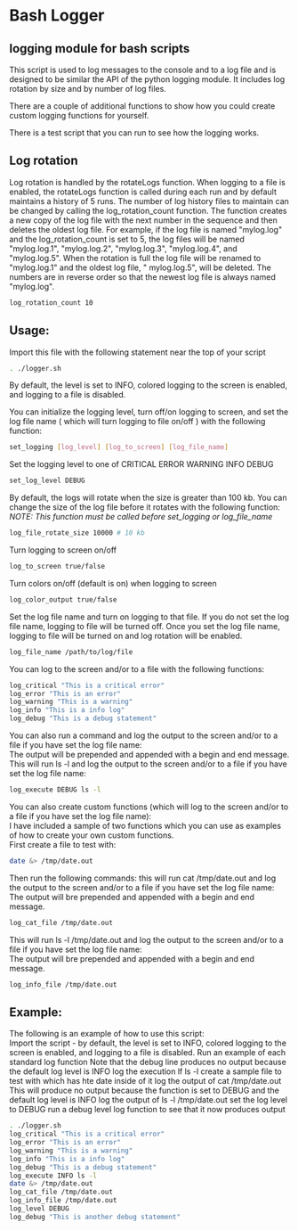 # Bash Logger

## logging module for bash scripts

This script is used to log messages to the console and to a log file and is designed to be similar the API of the python
logging module.  It includes log rotation by size and by number of log files.

There are a couple of additional functions to show how you could create custom logging functions for yourself.

There is a test script that you can run to see how the logging works.

## Log rotation

Log rotation is handled by the rotateLogs function. When logging to a file is enabled, the rotateLogs
function is called during each run and by default maintains a history of 5 runs. The number of log history files to
maintain
can be changed by calling the log_rotation_count function. The function creates a new copy of the log file with the next
number in the sequence and then deletes the oldest log file. For example, if the log file is named "mylog.log" and the
log_rotation_count is set to 5, the log files will be named "mylog.log.1", "mylog.log.2", "mylog.log.3", "mylog.log.4",
and
"mylog.log.5". When the rotation is full the log file will be renamed to "mylog.log.1" and the oldest log file, "
mylog.log.5",
will be deleted. The numbers are in reverse order so that the newest log file is always named "mylog.log".

```bash
log_rotation_count 10
```

## Usage:

Import this file with the following statement near the top of your script

```bash
. ./logger.sh
```

By default, the level is set to INFO, colored logging to the screen is enabled, and logging to a file is disabled.

You can initialize the logging level, turn off/on logging to screen,
and set the log file name ( which will turn logging to file on/off ) with the following function:

```bash
set_logging [log_level] [log_to_screen] [log_file_name]
```

Set the logging level to one of CRITICAL ERROR WARNING INFO DEBUG

```bash
set_log_level DEBUG
```

By default, the logs will rotate when the size is greater than 100 kb. You can change the size of the log file before it
rotates with the following function:  
*NOTE: This function must be called before set_logging or log_file_name*

```bash
log_file_rotate_size 10000 # 10 kb
```

Turn logging to screen on/off

```bash
log_to_screen true/false
```

Turn colors on/off (default is on) when logging to screen

```bash
log_color_output true/false
```

Set the log file name and turn on logging to that file. If you do not set the log file name, logging to file will be
turned off. Once you set the log file name, logging to file will be turned on and log rotation will be enabled.

```bash
log_file_name /path/to/log/file
```

You can log to the screen and/or to a file with the following functions:

```bash
log_critical "This is a critical error"
log_error "This is an error"
log_warning "This is a warning"
log_info "This is a info log"
log_debug "This is a debug statement"
```

You can also run a command and log the output to the screen and/or to a file if you have set the log file name:  
The output will be prepended and appended with a begin and end message.  
This will run ls -l and log the output to the screen and/or to a file if you have set the log file name:

```bash
log_execute DEBUG ls -l
```

You can also create custom functions  (which will log to the screen and/or to a file if you have set the log file
name):  
I have included a sample of two functions which you can use as examples of how to create your own custom functions.  
First create a file to test with:

```bash
date &> /tmp/date.out
```

Then run the following commands:
this will run cat /tmp/date.out and log the output to the screen and/or to a file if you have set the log file name:  
The output will bre prepended and appended with a begin and end message.

```bash
log_cat_file /tmp/date.out
```

This will run ls -l /tmp/date.out and log the output to the screen and/or to a file if you have set the log file name:  
The output will bre prepended and appended with a begin and end message.

```bash
log_info_file /tmp/date.out
```


## Example:

The following is an example of how to use this script:  
Import the script - by default, the level is set to INFO, colored logging to the screen is enabled, and logging to a
file is disabled.
Run an example of each standard log function
Note that the debug line produces no output because the default log level is INFO
log the execution lf ls -l
create a sample file to test with which has hte date inside of it
log the output of cat /tmp/date.out
This will produce no output because the function is set to DEBUG and the default log level is INFO
log the output of ls -l /tmp/date.out
set the log level to DEBUG
run a debug level log function to see that it now produces output

```bash
. ./logger.sh
log_critical "This is a critical error"
log_error "This is an error"
log_warning "This is a warning"
log_info "This is a info log"
log_debug "This is a debug statement"
log_execute INFO ls -l
date &> /tmp/date.out
log_cat_file /tmp/date.out
log_info_file /tmp/date.out
log_level DEBUG
log_debug "This is another debug statement"
```